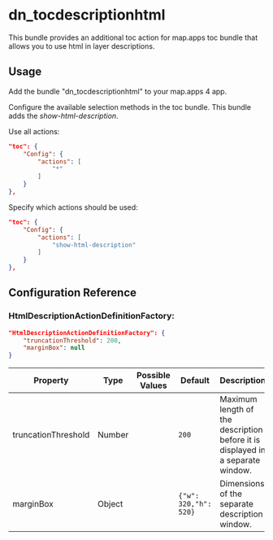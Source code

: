 # dn_tocdescriptionhtml

This bundle provides an additional toc action for map.apps toc bundle that allows you to use html in layer descriptions.

## Usage

Add the bundle "dn_tocdescriptionhtml" to your map.apps 4 app.

Configure the available selection methods in the toc bundle. This bundle adds the _show-html-description_.

Use all actions:
```json
"toc": {
    "Config": {
        "actions": [
            "*"
        ]
    }
},
```

Specify which actions should be used:
```json
"toc": {
    "Config": {
        "actions": [
            "show-html-description"
        ]
    }
},
```

## Configuration Reference

### HtmlDescriptionActionDefinitionFactory:
```json
"HtmlDescriptionActionDefinitionFactory": {
    "truncationThreshold": 200,
    "marginBox": null
}
```

| Property                       | Type    | Possible Values | Default                   | Description                                                                                                             |
|--------------------------------|---------|-----------------|---------------------------|------------------------------------------------------------------------------------------------------------------------ |
| truncationThreshold            | Number  |                 | ```200```                 | Maximum length of the description before it is displayed in a separate window.                                          |
| marginBox                      | Object  |                 | ```{"w": 320,"h": 520}``` | Dimensions of the separate description window.                                                                                                          |
